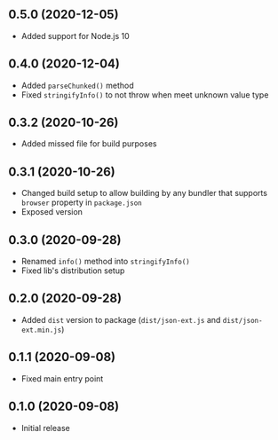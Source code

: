 ## 0.5.0 (2020-12-05)

- Added support for Node.js 10

## 0.4.0 (2020-12-04)

- Added `parseChunked()` method
- Fixed `stringifyInfo()` to not throw when meet unknown value type

## 0.3.2 (2020-10-26)

- Added missed file for build purposes

## 0.3.1 (2020-10-26)

- Changed build setup to allow building by any bundler that supports `browser` property in `package.json`
- Exposed version

## 0.3.0 (2020-09-28)

- Renamed `info()` method into `stringifyInfo()`
- Fixed lib's distribution setup

## 0.2.0 (2020-09-28)

- Added `dist` version to package (`dist/json-ext.js` and `dist/json-ext.min.js`)

## 0.1.1 (2020-09-08)

- Fixed main entry point

## 0.1.0 (2020-09-08)

- Initial release
